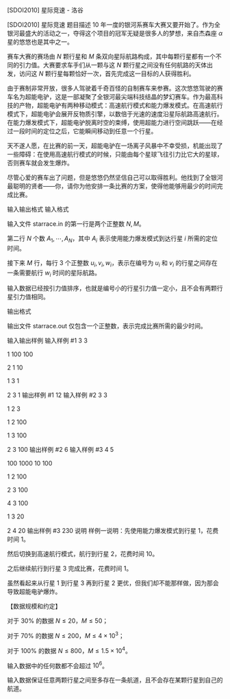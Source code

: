 



[SDOI2010] 星际竞速 - 洛谷














[SDOI2010] 星际竞速
题目描述
10 年一度的银河系赛车大赛又要开始了。作为全银河最盛大的活动之一，夺得这个项目的冠军无疑是很多人的梦想，来自杰森座 $\alpha$ 星的悠悠也是其中之一。

赛车大赛的赛场由 $N$ 颗行星和 $M$ 条双向星际航路构成，其中每颗行星都有一个不同的引力值。大赛要求车手们从一颗与这 $N$ 颗行星之间没有任何航路的天体出发，访问这 $N$ 颗行星每颗恰好一次，首先完成这一目标的人获得胜利。

由于赛制非常开放，很多人驾驶着千奇百怪的自制赛车来参赛。这次悠悠驾驶的赛车名为超能电驴，这是一部凝聚了全银河最尖端科技结晶的梦幻赛车。作为最高科技的产物，超能电驴有两种移动模式：高速航行模式和能力爆发模式。在高速航行模式下，超能电驴会展开反物质引擎，以数倍于光速的速度沿星际航路高速航行。在能力爆发模式下，超能电驴脱离时空的束缚，使用超能力进行空间跳跃——在经过一段时间的定位之后，它能瞬间移动到任意一个行星。

天不遂人愿，在比赛的前一天，超能电驴在一场离子风暴中不幸受损，机能出现了一些障碍：在使用高速航行模式的时候，只能由每个星球飞往引力比它大的星球，否则赛车就会发生爆炸。

尽管心爱的赛车出了问题，但是悠悠仍然坚信自己可以取得胜利。他找到了全银河最聪明的贤者——你，请你为他安排一条比赛的方案，使得他能够用最少的时间完成比赛。

输入输出格式
输入格式

输入文件 starrace.in 的第一行是两个正整数 $N, M$。

第二行 $N$ 个数 $A_1,\cdots,A_N$，其中 $A_i$ 表示使用能力爆发模式到达行星 $i$ 所需的定位时间。

接下来 $M$ 行，每行 $3$ 个正整数 $u_i, v_i, w_i$，表示在编号为 $u_i$ 和 $v_i$ 的行星之间存在一条需要航行 $w_i$ 时间的星际航路。

输入数据已经按引力值排序，也就是编号小的行星引力值一定小，且不会有两颗行星引力值相同。

输出格式

输出文件 starrace.out 仅包含一个正整数，表示完成比赛所需的最少时间。

输入输出样例
输入样例 #1
3 3
1 100 100
2 1 10
1 3 1
2 3 1
输出样例 #1
12
输入样例 #2
3 3
1 2 3
1 2 100
1 3 100
2 3 100
输出样例 #2
6
输入样例 #3
4 5
100 1000 10 100
1 2 100
2 3 100
4 3 100
1 3 20
2 4 20
输出样例 #3
230
说明
样例一说明：先使用能力爆发模式到行星 $1$，花费时间 $1$。

然后切换到高速航行模式，航行到行星 $2$，花费时间 $10$。

之后继续航行到行星 $3$ 完成比赛，花费时间 $1$。

虽然看起来从行星 $1$ 到行星 $3$ 再到行星 $2$ 更优，但我们却不能那样做，因为那会导致超能电驴爆炸。

【数据规模和约定】

对于 $30\%$ 的数据 $N\leq 20$，$M\leq 50$；

对于 $70\%$ 的数据 $N\leq 200$，$M\leq 4\times 10^3$；

对于 $100\%$ 的数据 $N\leq 800$，$M\leq 1.5\times 10^4$。

输入数据中的任何数都不会超过 $10^6$。

输入数据保证任意两颗行星之间至多存在一条航道，且不会存在某颗行星到自己的航道。







